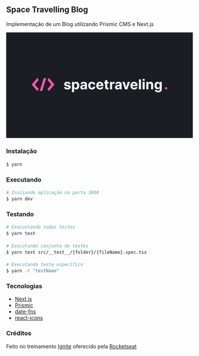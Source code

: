 ## Space Travelling Blog

Implementação de um Blog utilizando Prismic CMS e Next.js
<div align="center">
  <img src=".github/Capa.png">
</div>

### Instalação

```bash
$ yarn
```

### Executando

```bash
# Iniciando aplicação na porta 3000
$ yarn dev
```

### Testando

```bash
# Execuntando todos testes
$ yarn test

# Executando conjunto de testes
$ yarn test src/__test__/{folder}/{fileName}.spec.tsx

# Executando teste específico
$ yarn -t "testName"

```

### Tecnologias

- [Next.js](https://nextjs.org/)
- [Prismic](https://prismic.io)
- [date-fns](https://date-fns.org)
- [react-icons](https://react-icons.github.io/react-icons)

### Créditos

Feito no treinamento [Ignite](https://pages.rocketseat.com.br/ignite#trails) oferecido pela [Rocketseat](https://rocketseat.com.br)